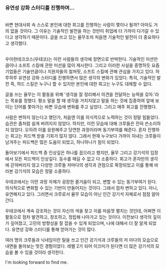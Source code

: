 ### 유연성 강화 스터디를 진행하며...

<br />
바쁜 현대사회 속 스스로 본인에 대한 회고를 진행하는 사람이 몇이나 될까? 아마도 거의 없을 것이다. 그 이유는 기술적인 발전을 하는 것만이 취업에 더 가까이 다가갈 수 있다고 생각하기 때문이다. 글을 쓰고 있는 율무조차 처음엔 기술적인 발전이 더 중요하다고 생각했다.

<br />우아한테크코스(우테코)는 이런 사람들의 생각에 정면으로 반박한다. 기술적인 미션만큼이나 소프트 스킬에 관한 미션을 많이 제시한다. 그리고 이러한 사실을 증명하듯 요즘 기업들은 기술만큼이나 지원자들의 컬쳐핏, 소프트 스킬에
관해 관심을 가지고 있다. 하루하루 유연성 강화 스터디를 진행하면서 많은 생각의 변화가 있었다. 특히, 기술적인 발전 즉, 하드 스킬은 누구나 할 수 있지만 본인에 대한 회고는 누구도 대체할 수 없다.

글을 쓰는 율무는 이 활동을 위해 '생각을 잘 정리해서 의견을 전달하는 능력을 갖자.'라는 목표를 정했다. 평소 말을 할 때 생각을 거치지않고 말을 하는 것에 집중하여 앞에 보이는 단어를 쫓아가는 바쁜 모습에 변화를
주고 싶었다. 그리고 매주 회고를 진행했다.

사람은 변하지 않는다고 했던가, 처음엔 이를 의식적으로 노력하는 것이 정말 힘들었다. 습관은 좀처럼 쉽게 버려지지 않았다. 하지만, 이런 모습에 대해 크루들은 전혀 쓴소리하지 않았다. 오히려 이를 응원해주고 당연한
과정이라며 동기부여를 해준다. 혼자 진행하는 회고는 피드백 받을 기회가 많지 않다. 그래서 현재 누구보다 가까이 지내는 크루들이 남겨주는 피드백은 많은 도움이 되었고, 하나하나가 힘이 되었다.

돌아보기에서 피드백 중 인상깊은 하나를 꼽으라고 했지만, 율무 그리고 강기석의 입장에서 모든 피드백이 인상깊다. 등수를 매길 수 없고 다 소중하다. 회고가 혼자만의 생각에 갇혀버리지 않고 다양한 크루들 저마다의 생각과 관점으로 확장되었고
이를 통해 바라본 강기석의 모습은 정말 소중하다.

우테코에서는 이런 과정 자체가 굉장한 즐거움이 되고, 변할 수 있는 동기부여가 된다. 의식적으로 변화할 수 있는 기반이 만들어지는 것이다. 그래서 점차 변하고 있다. 아니, 유연해지고 있다. 그러면서 크루로서 율무
모습이 아닌 인간 강기석 자체로서 점점 알아간다.

우테코에서 계속 강조하는 것이 자신의 색을 찾고 이를 마음껏 펼치는 것인데, 어쩌면 이 활동으로 점차 발견하고, 창조하고, 정립해 나아가고 있는 것이다. 이전보다 생각의 깊이가 깊어졌고, 고민의 방향성을 잘 잡을 수
있게 되었으며, 나에 대해서 더 잘 알게 되었다. 유연성 강화 스터디를 통해 얻어가는 것이 많다.

여러 명의 크루들과 닉네임이란 탈을 쓰고 인간 강기석과 크루들의 저 마다의 모습으로 내면을 돌아보는 멋진 경험이었다. 레벨 2가 되어 이끄미가 된다면 더 많은 강기석의 모습을 볼 수 있을 것이라 생각한다. 

I'm looking forward to find me.

